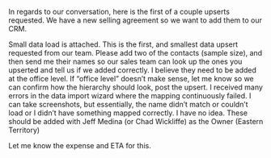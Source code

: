 In regards to our conversation, here is the first of a couple upserts requested. We have a new selling agreement so we want to add them to our CRM.

Small data load is attached.
This is the first, and smallest data upsert requested from our team.
Please add two of the contacts (sample size), and then send me their names so our sales team can look up the ones you upserted and tell us if we added correctly. I believe they need to be added at the office level. If “office level” doesn’t make sense, let me know so we can confirm how the hierarchy should look, post the upsert.
I received many errors in the data import wizard where the mapping continuously failed. I can take screenshots, but essentially, the name didn’t match or couldn’t load or I didn’t have something mapped correctly. I have no idea.
These should be added with Jeff Medina (or Chad Wickliffe) as the Owner (Eastern Territory)
 

Let me know the expense and ETA for this.
